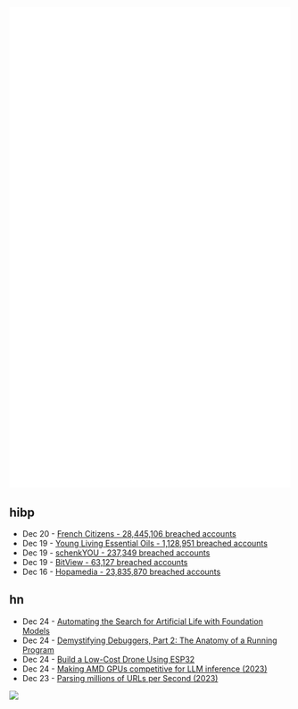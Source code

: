 ![Metrics](https://raw.githubusercontent.com/phixion/phixion/master/metrics.svg)

## hibp

<!--
for https://github.com/phixion/phixion/blob/main/.github/workflows/feeds.yml
-->
<!--START_SECTION:haveibeenpwnd-->
- Dec 20 - [French Citizens - 28,445,106 breached accounts](https://haveibeenpwned.com/PwnedWebsites#FrenchCitizens)
- Dec 19 - [Young Living Essential Oils - 1,128,951 breached accounts](https://haveibeenpwned.com/PwnedWebsites#YoungLivingEssentialOils)
- Dec 19 - [schenkYOU - 237,349 breached accounts](https://haveibeenpwned.com/PwnedWebsites#schenkYOU)
- Dec 19 - [BitView - 63,127 breached accounts](https://haveibeenpwned.com/PwnedWebsites#BitView)
- Dec 16 - [Hopamedia - 23,835,870 breached accounts](https://haveibeenpwned.com/PwnedWebsites#Hopamedia)
<!--END_SECTION:haveibeenpwnd-->

## hn

<!--
for https://github.com/phixion/phixion/blob/main/.github/workflows/feeds.yml
-->
<!--START_SECTION:hn-->
- Dec 24 - [Automating the Search for Artificial Life with Foundation Models](https://sakana.ai/asal/)
- Dec 24 - [Demystifying Debuggers, Part 2: The Anatomy of a Running Program](https://www.rfleury.com/p/demystifying-debuggers-part-2-the)
- Dec 24 - [Build a Low-Cost Drone Using ESP32](https://www.digikey.com/en/maker/projects/a-step-by-step-guide-to-build-a-low-cost-drone-using-esp32/8afccd0690574bcebfa0d2ad6fd0a391)
- Dec 24 - [Making AMD GPUs competitive for LLM inference (2023)](https://blog.mlc.ai/2023/08/09/Making-AMD-GPUs-competitive-for-LLM-inference)
- Dec 23 - [Parsing millions of URLs per Second (2023)](https://onlinelibrary.wiley.com/doi/10.1002/spe.3296)
<!--END_SECTION:hn-->

<!--
for https://yhype.me
-->
![](https://hit.yhype.me/github/profile?user_id=13013670)
